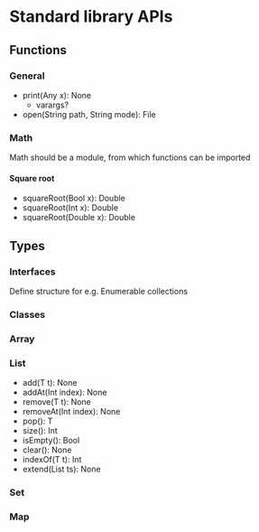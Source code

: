 # Standard library APIs

## Functions

### General

+ print(Any x): None
    - varargs?
+ open(String path, String mode): File

### Math
Math should be a module, from which functions can be imported

#### Square root
- squareRoot(Bool x): Double
- squareRoot(Int x): Double
- squareRoot(Double x): Double


## Types

### Interfaces
Define structure for e.g. Enumerable collections


### Classes

### Array

### List
- add<T>(T t): None
- addAt(Int index): None
- remove<T>(T t): None
- removeAt(Int index): None
- pop<T>(): T
- size(): Int
- isEmpty(): Bool
- clear(): None
- indexOf<T>(T t): Int
- extend<T>(List<T> ts): None

### Set

### Map

###